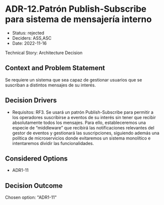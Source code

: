 # ADR-12.Patrón Publish-Subscribe para sistema de mensajería interno

* Status: rejected
* Deciders: ASS,ASC
* Date: 2022-11-16

Technical Story: Architecture Decision

## Context and Problem Statement

Se requiere un sistema que sea capaz de gestionar usuarios que se suscriban a distintos mensajes de su interés.

## Decision Drivers

* Requisitos: RF3. Se usará un patrón Publish-Subscribe para permitir a los operadores suscribirse a eventos de su interés sin tener que recibir absolutamente todos los mensajes. Para ello, estableceremos una especie de “middleware” que recibirá las notificaciones relevantes del gestor de eventos y gestionará las suscripciones, siguiendo además una política de microservicios donde evitaremos un sistema monolítico e intentaremos dividir las funcionalidades.

## Considered Options

* ADR1-11

## Decision Outcome

Chosen option: "ADR1-11"
